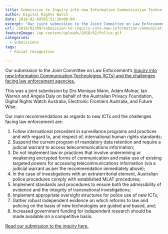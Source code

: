 ```yaml
---
title: Submission to Inquiry into new Information Communication Technologies and Law Enforcement
author: Digital Rights Watch
date: 2018-02-09T05:51:29+00:00
excerpt: "Our joint submission to the Joint Committee on Law Enforcement's Inquiry into new Information Communication Technologies (ICTs) and the challenges facing law enforcement agencies."
url: /2018/02/09/submission-to-inquiry-into-new-information-communication-technologies-and-law-enforcement/
featureImage: /wp-content/uploads/2018/02/Police.gif
categories:
  - Submissions
tags:
  - Facial recognition

---
```

Our submission to the Joint Committee on Law Enforcement&#8217;s [Inquiry into new Information Communication Technologies (ICTs) and the challenges facing law enforcement agencies.][1]

This was a joint submission by Drs Monique Mann, Adam Molnar, Ian Warren and Angela Daly on behalf of the Australian Privacy Foundation, Digital Rights Watch Australia, Electronic Frontiers Australia, and Future Wise.

Our main recommendations as regards to new ICTs and the challenges facing law enforcement are:

  1. Follow international precedent in surveillance programs and practices and with regard to, and respect of, international human rights standards;
  2. Suspend the current program of mandatory data retention and require a judicial warrant to access telecommunications information;
  3. Do not implement law or practices that involve undermining or weakening encrypted forms of communication and make use of existing targeted powers for accessing telecommunications information (via a judicial warrant as per the recommendation immediately above);
  4. In the case of investigations with an extraterritorial element, Australian police procedures comply with established MLAT procedures;
  5. Implement standards and procedures to ensure both the admissibility of evidence and the integrity of transnational investigations;
  6. Implement appropriate oversight structures for police use of new ICTs;
  7. Gather robust independent evidence on which reforms to law and policing on the basis of new technologies are guided and based, and;
  8. Increased government funding for independent research should be made available on a competitive basis.

[Read our submission to the inquiry here.][2]

 [1]: https://www.aph.gov.au/Parliamentary_Business/Committees/Joint/Law_Enforcement/NewandemergingICT
 [2]: /wp-content/uploads/2018/02/Sub23.pdf